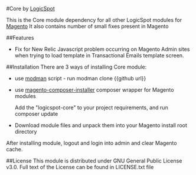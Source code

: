 #Core by [LogicSpot]

This is the Core module dependency for all other LogicSpot modules for [Magento]
It also contains number of small fixes present in Magento

##Features
- Fix for New Relic Javascript problem occurring on Magento Admin sites when trying to load template in Transactional Emails template screen.
 
##Installation
There are 3 ways of installing Core module:

- use [modman] script - run modman clone {{github url}}
- use [magento-composer-installer] composer wrapper for Magento modules

    Add the "logicspot-core" to your project requirements, and run composer update
    
- Download module files and unpack them into your Magento install root directory
 
After installing module, logout and login into admin and clear Magento cache.

##License
This module is distributed under GNU General Public License v3.0. Full text of the License can be found in LICENSE.txt file


[LogicSpot]:http://www.logicspot.com/
[Magento]:http://magento.com/
[modman]:https://github.com/colinmollenhour/modman
[magento-composer-installer]:https://github.com/Cotya/magento-composer-installer